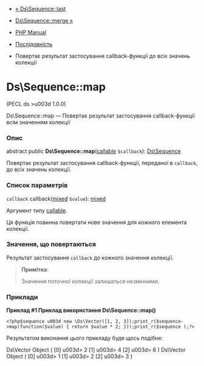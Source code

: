 - [« Ds\Sequence::last](ds-sequence.last.md)
- [Ds\Sequence::merge »](ds-sequence.merge.md)

- [PHP Manual](index.md)
- [Послідовність](class.ds-sequence.md)
- Повертає результат застосування callback-функції до всіх значень
колекції

# Ds\Sequence::map

(PECL ds \>u003d 1.0.0)

Ds\Sequence::map — Повертає результат застосування callback-функції
всім значенням колекції

### Опис

abstract public
**Ds\Sequence::map**([callable](language.types.callable.md)
`$callback`): [Ds\Sequence](class.ds-sequence.md)

Повертає результат застосування callback-функції, переданої в
`callback`, до всіх значень колекції.

### Список параметрів

`callback`
callback([mixed](language.types.declarations.md#language.types.declarations.mixed)
`$value`):
[mixed](language.types.declarations.md#language.types.declarations.mixed)

Аргумент типу [callable](language.types.callable.md).

Ця функція повинна повертати нове значення для кожного елемента
колекції.

### Значення, що повертаються

Результат застосування `callback` до кожного значення колекції.

> **Примітка**:
>
> Значення поточної колекції залишаться незмінними.

### Приклади

**Приклад #1 Приклад використання **Ds\Sequence::map()****

` <?php$sequence u003d new \Ds\Vector([1, 2, 3]);print_r($sequence->map(function($value) { return $value * 2; }));print_r($sequence );?> `

Результатом виконання цього прикладу буде щось подібне:

Ds\Vector Object
(
[0] u003d> 2
[1] u003d> 4
[2] u003d> 6
)
Ds\Vector Object
(
[0] u003d> 1
[1] u003d> 2
[2] u003d> 3
)
